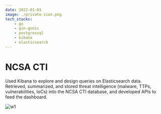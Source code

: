 ```yaml
---
date: 2022-01-01
image: ./private-icon.png
tech_stacks:
    - go
    - gin-gonic
    - postgressql
    - kibana
    - elasticsearch
---
```


# NCSA CTI

Used Kibana to explore and design queries on Elasticsearch data. Retrieved, summarized, and stored threat intelligence (malware, TTPs, vulnerabilities, IoCs) into the NCSA CTI database, and developed APIs to feed the dashboard.

<!-- more -->

![w1](/private-icon.png)